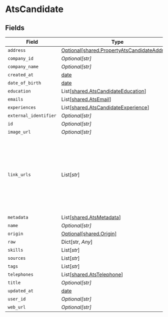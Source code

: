 # AtsCandidate


## Fields

| Field                                                                                                                | Type                                                                                                                 | Required                                                                                                             | Description                                                                                                          |
| -------------------------------------------------------------------------------------------------------------------- | -------------------------------------------------------------------------------------------------------------------- | -------------------------------------------------------------------------------------------------------------------- | -------------------------------------------------------------------------------------------------------------------- |
| `address`                                                                                                            | [Optional[shared.PropertyAtsCandidateAddress]](../../models/shared/propertyatscandidateaddress.md)                   | :heavy_minus_sign:                                                                                                   | N/A                                                                                                                  |
| `company_id`                                                                                                         | *Optional[str]*                                                                                                      | :heavy_minus_sign:                                                                                                   | N/A                                                                                                                  |
| `company_name`                                                                                                       | *Optional[str]*                                                                                                      | :heavy_minus_sign:                                                                                                   | N/A                                                                                                                  |
| `created_at`                                                                                                         | [date](https://docs.python.org/3/library/datetime.html#date-objects)                                                 | :heavy_minus_sign:                                                                                                   | N/A                                                                                                                  |
| `date_of_birth`                                                                                                      | [date](https://docs.python.org/3/library/datetime.html#date-objects)                                                 | :heavy_minus_sign:                                                                                                   | N/A                                                                                                                  |
| `education`                                                                                                          | List[[shared.AtsCandidateEducation](../../models/shared/atscandidateeducation.md)]                                   | :heavy_minus_sign:                                                                                                   | N/A                                                                                                                  |
| `emails`                                                                                                             | List[[shared.AtsEmail](../../models/shared/atsemail.md)]                                                             | :heavy_minus_sign:                                                                                                   | N/A                                                                                                                  |
| `experiences`                                                                                                        | List[[shared.AtsCandidateExperience](../../models/shared/atscandidateexperience.md)]                                 | :heavy_minus_sign:                                                                                                   | N/A                                                                                                                  |
| `external_identifier`                                                                                                | *Optional[str]*                                                                                                      | :heavy_minus_sign:                                                                                                   | N/A                                                                                                                  |
| `id`                                                                                                                 | *Optional[str]*                                                                                                      | :heavy_minus_sign:                                                                                                   | N/A                                                                                                                  |
| `image_url`                                                                                                          | *Optional[str]*                                                                                                      | :heavy_minus_sign:                                                                                                   | N/A                                                                                                                  |
| `link_urls`                                                                                                          | List[*str*]                                                                                                          | :heavy_minus_sign:                                                                                                   | URLs for web pages containing additional material about the candidate (LinkedIn, other social media, articles, etc.) |
| `metadata`                                                                                                           | List[[shared.AtsMetadata](../../models/shared/atsmetadata.md)]                                                       | :heavy_minus_sign:                                                                                                   | N/A                                                                                                                  |
| `name`                                                                                                               | *Optional[str]*                                                                                                      | :heavy_minus_sign:                                                                                                   | N/A                                                                                                                  |
| `origin`                                                                                                             | [Optional[shared.Origin]](../../models/shared/origin.md)                                                             | :heavy_minus_sign:                                                                                                   | N/A                                                                                                                  |
| `raw`                                                                                                                | Dict[str, *Any*]                                                                                                     | :heavy_minus_sign:                                                                                                   | N/A                                                                                                                  |
| `skills`                                                                                                             | List[*str*]                                                                                                          | :heavy_minus_sign:                                                                                                   | N/A                                                                                                                  |
| `sources`                                                                                                            | List[*str*]                                                                                                          | :heavy_minus_sign:                                                                                                   | N/A                                                                                                                  |
| `tags`                                                                                                               | List[*str*]                                                                                                          | :heavy_minus_sign:                                                                                                   | N/A                                                                                                                  |
| `telephones`                                                                                                         | List[[shared.AtsTelephone](../../models/shared/atstelephone.md)]                                                     | :heavy_minus_sign:                                                                                                   | N/A                                                                                                                  |
| `title`                                                                                                              | *Optional[str]*                                                                                                      | :heavy_minus_sign:                                                                                                   | N/A                                                                                                                  |
| `updated_at`                                                                                                         | [date](https://docs.python.org/3/library/datetime.html#date-objects)                                                 | :heavy_minus_sign:                                                                                                   | N/A                                                                                                                  |
| `user_id`                                                                                                            | *Optional[str]*                                                                                                      | :heavy_minus_sign:                                                                                                   | N/A                                                                                                                  |
| `web_url`                                                                                                            | *Optional[str]*                                                                                                      | :heavy_minus_sign:                                                                                                   | N/A                                                                                                                  |